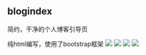 ## blogindex
简约，干净的个人博客引导页

纯html编写，使用了bootstrap框架
 ![](https://yun.ixfish.cn/?explorer/share/fileOut&shareID=9o_HpPBw&path=%7BshareItemLink%3A9o_HpPBw%7D%2FiShot_2023-09-10_22.52.10.png)
 ![](https://yun.ixfish.cn/?explorer/share/fileOut&shareID=9o_HpPBw&path=%7BshareItemLink%3A9o_HpPBw%7D%2FiShot_2023-09-10_22.52.31.png) 
 ![](https://yun.ixfish.cn/?explorer/share/fileOut&shareID=9o_HpPBw&path=%7BshareItemLink%3A9o_HpPBw%7D%2FiShot_2023-09-10_22.52.25.png) 
 ![](https://yun.ixfish.cn/?explorer/share/fileOut&shareID=9o_HpPBw&path=%7BshareItemLink%3A9o_HpPBw%7D%2FiShot_2023-09-10_22.51.31.png)